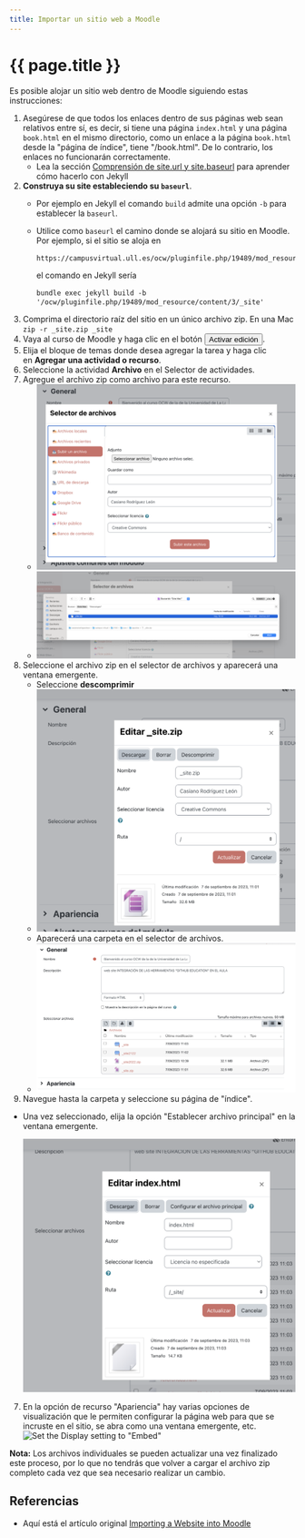 ```yaml
---
title: Importar un sitio web a Moodle
---
```


# {{ page.title }}

Es posible alojar un sitio web dentro de Moodle siguiendo estas instrucciones:

1. Asegúrese de que todos los enlaces dentro de sus páginas web sean relativos entre sí, es decir, si tiene una página `index.html` y una página `book.html` en el mismo directorio, como un enlace a la página `book.html` desde la "página de índice", tiene "/book.html". De lo contrario, los enlaces no funcionarán correctamente. 
   - Lea la sección [Comprensión de site.url y site.baseurl](jekyll-baseurl.html) para aprender cómo hacerlo con Jekyll
2. **Construya su site estableciendo su `baseurl`**.
    - Por ejemplo en Jekyll el comando `build` admite una opción `-b` para establecer la `baseurl`. 
    - Utilice como `baseurl` el camino donde se alojará su sitio en Moodle. 
      Por ejemplo, si el sitio se aloja en  
   
      ```
      https://campusvirtual.ull.es/ocw/pluginfile.php/19489/mod_resource/content/3/_site/
      ``` 
      el comando en Jekyll sería
      ```
      bundle exec jekyll build -b '/ocw/pluginfile.php/19489/mod_resource/content/3/_site'
      ```
 1. Comprima el directorio raíz del sitio en un único archivo zip. En una Mac `zip -r _site.zip _site`
1. Vaya al curso de Moodle y haga clic en el botón <button>Activar edición</button>.
2. Elija el bloque de temas donde desea agregar la tarea y haga clic en **Agregar una actividad o recurso**.
3. Seleccione la actividad **Archivo** en el Selector de actividades.
4. Agregue el archivo zip como archivo para este recurso. 
   <!--![Zip file added](https://forge.lafayette.edu/wp-content/uploads/sites/451/2018/07/Screen-Shot-2018-07-05-at-3.19.29-PM.png)-->
   - ![](/assets/images/subir-un-archivo.png)
   - ![](/assets/images/seleccion-archivo-zip.png)
5. Seleccione el archivo zip en el selector de archivos y aparecerá una ventana emergente.
     - Seleccione **descomprimir**
     <!--![Select "Unzip" to open the compressed website file](https://forge.lafayette.edu/wp-content/uploads/sites/451/2018/07/Screen-Shot-2020-05-28-at-1.14.18-PM.png)-->
     - ![Select "Unzip" to open the compressed website file](/assets/images/descomprimir_site_zip.png)
     - Aparecerá una carpeta en el selector de archivos.
     - ![/assets/images/una-vez-descomprimido.png](/assets/images/una-vez-descomprimido.png)
6.  Navegue hasta la carpeta y seleccione su página de "índice".
   - Una vez seleccionado, elija la opción "Establecer archivo principal" en la ventana emergente.

     <!-- ![Set the main file](https://forge.lafayette.edu/wp-content/uploads/sites/451/2018/07/Screen-Shot-2018-07-05-at-3.22.28-PM.png)-->
     ![Set the main file](/assets/images/configurar-archivo-principal.png)

7.  En la opción de recurso "Apariencia" hay varias opciones de visualización que le permiten configurar la página web para que se incruste en el sitio, se abra como una ventana emergente, etc.
     ![Set the Display setting to "Embed"](https://forge.lafayette.edu/wp-content/uploads/sites/451/2018/07/Screen-Shot-2020-05-28-at-1.15.50-PM.png)

**Nota:** Los archivos individuales se pueden actualizar una vez finalizado este proceso, por lo que no tendrás que volver a cargar el archivo zip completo cada vez que sea necesario realizar un cambio.

## Referencias

* Aquí está el artículo original [Importing a Website into Moodle](https://help.lafayette.edu/importing-a-website-into-moodle/)